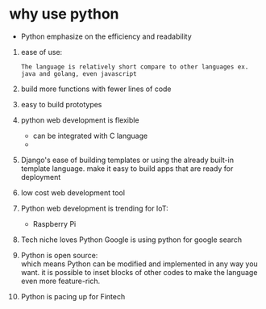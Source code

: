 # why use python
- Python emphasize on the efficiency and readability

1. ease of use:
   ```
   The language is relatively short compare to other languages ex. java and golang, even javascript
   ```
2. build more functions with fewer lines of code

3. easy to build prototypes

4. python web development is flexible
    - can be integrated with C language
    - 
5. Django's ease of building templates or using the already built-in template language.
    make it easy to build apps that are ready for deployment
6. low cost web development tool
7. Python web development is trending for IoT:
    - Raspberry Pi
8. Tech niche loves Python
    Google is using python for google search
9. Python is open source:   
        which means Python can be modified and implemented in any way you want.
        it is possible to inset blocks of other codes to make the language even more feature-rich.
        
10. Python is pacing up for Fintech
